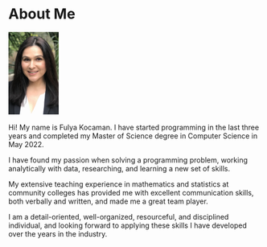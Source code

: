 # About Me
<img
  src="https://github.com/fulyakocaman/PortfolioProjects/blob/main/LinkedInPic2_2022.jpg"
  alt="Alt text"
  title="Optional title"
  style="display: inline-block; margin: 0 auto; width: 100px; lentgth:100px">

Hi! My name is Fulya Kocaman. I have started programming in the last three years and completed my Master of Science degree in Computer Science in May 2022. <p>
I have found my passion when solving a programming problem, working analytically with data, researching, and learning a new set of skills.  <p>
My extensive teaching experience in mathematics and statistics at community colleges has provided me with excellent communication skills, both verbally and written, and made me a great team player. <p>
  
I am a detail-oriented, well-organized, resourceful, and disciplined individual, and looking forward to applying these skills I have developed over the years in the industry.

